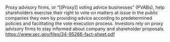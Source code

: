 Proxy advisory firms, or “[[Proxy]] voting advice businesses” (PVABs), help shareholders exercise their right to vote on matters at issue in the public companies they own by providing advice according to predetermined policies and facilitating the vote execution process. Investors rely on proxy advisory firms to stay informed about company and shareholder proposals.
https://www.sec.gov/files/34-95266-fact-sheet.pdf